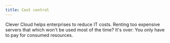 ```yaml
---
title: Cost control
---
```

Clever Cloud helps enterprises to reduce IT costs. Renting too expensive servers
that which won't be used most of the time? It's over: You only have to pay for
consumed resources.
